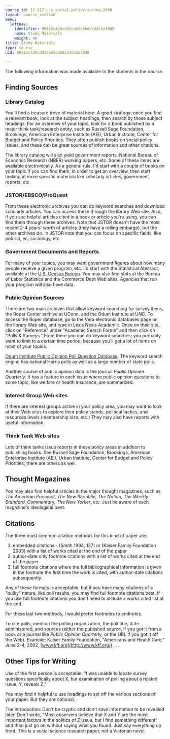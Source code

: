 ```yaml
---
course_id: 17-317-u-s-social-policy-spring-2006
layout: course_section
menu:
  leftnav:
    identifier: 90515c426cdd3ca65c56dc24dc5a39d8
    name: Study Materials
    weight: 40
title: Study Materials
type: course
uid: 90515c426cdd3ca65c56dc24dc5a39d8

---
```


The following information was made available to the students in the course.

Finding Sources
---------------

### Library Catalog

You'll find a treasure trove of material here. A good strategy: once you find a relevant book, look at the subject headings, then search by those subject headings. For an overview of your topic, look for a book published by a major think tank/research entity, such as Russell Sage Foundation, Brookings, American Enterprise Institute (AEI), Urban Institute, Center for Budget and Policy Priorities. They often publish books on social policy issues, and these can be great sources of information and other citations.

The library catalog will also yield government reports, National Bureau of Economic Research (NBER) working papers, etc. Some of these items are available electronically. As a general rule, I'd start with a couple of books on your topic if you can find them, in order to get an overview, then start looking at more specific materials like scholarly articles, government reports, etc.

### JSTOR/EBSCO/ProQuest

From these electronic archives you can do keyword searches and download scholarly articles. You can access these through the library Web site. Also, if you see helpful articles cited in a book or article you're using, you can find them through these archives. Note that JSTOR doesn't have the most recent 2-4 years' worth of articles (they have a rolling embargo), but the other archives do. In JSTOR note that you can focus on specific fields, like poli sci, ec, sociology, etc.

### Government Documents and Reports

For many of your topics, you may want government figures about how many people receive a given program, etc. I'd start with the Statistical Abstract, available at the [U.S. Census Bureau](http://www.census.gov/). You may also find stats at the Bureau of Labor Statistics and the Commerce Dept Web sites. Agencies that run your program will also have data.

### Public Opinion Sources

There are two main archives that allow keyword searching for survey items, the Roper Center archive at UConn, and the Odum Institute at UNC. To access the Roper database, go to the Vera electronic databases page on the library Web site, and type in Lexis Nexis Academic. Once on their site, click on "Reference" under "Academic Search Forms" and then click on "Polls & Surveys." From there you can do keyword searches; you probably want to limit to a certain time period, because you'll get a lot of items on most of your topics.

[Odum Institute Public Opinion Poll Question Database](http://gethelp.library.upenn.edu/guides/polisci/polls.html). The keyword search engine has national Harris polls as well as a large number of state polls.

Another source of public opinion data is the journal _Public Opinion Quarterly_. It has a feature in each issue where public opinion questions to some topic, like welfare or health insurance, are summarized.

### Interest Group Web sites

If there are interest groups active in your policy area, you may want to look at their Web sites to explore their policy stands, political tactics, and resources levels (membership size, etc.) They may also have reports with useful information.

### Think Tank Web sites

Lots of think tanks issue reports in these policy areas in addition to publishing books. See Russell Sage Foundation, Brookings, American Enterprise Institute (AEI), Urban Institute, Center for Budget and Policy Priorities; there are others as well.

Thought Magazines
-----------------

You may also find helpful articles in the major thought magazines, such as _The American Prospect, The New Republic, The Nation, The Weekly Standard, Commentary, The New Yorker_, etc. Just be aware of each magazine's ideological bent.

Citations
---------

The three most common citation methods for this kind of paper are:

1.  embedded citations - (Smith 1994, 137) or (Kaiser Family Foundation 2003) with a list of works cited at the end of the paper
2.  author-date only footnote citations with a list of works cited at the end of the paper
3.  full footnote citations where the full bibliographical information is given in the footnote the first time the work is cited, with author-date citations subsequently.

Any of these formats is acceptable, but if you have many citations of a "bulky" nature, like poll results, you may find full footnote citations best. If you use full footnote citations you don't need to include a works cited list at the end.

For these last two methods, I would prefer footnotes to endnotes.

To cite polls, mention the polling organization, the poll title, date administered, and sources (either the published source, if you got it from a book or a journal like _Public Opinion Quarterly_, or the URL if you got it off the Web). Example: Kaiser Family Foundation, "Americans and Health Care," June 2-4, 2002, [www.kff.org](http://www.kff.org/) . . .

Other Tips for Writing
----------------------

Use of the first person is acceptable: "I was unable to locate survey questions specifically about X, but examination of polling about a related issue, Y, reveals Z."

You may find it helpful to use headings to set off the various sections of your paper. But they are optional.

The introduction: Don't be cryptic and don't save information to be revealed later. Don't write, "Most observers believe that X and Y are the most important factors in the politics of Z issue, but I find something different" and then just go on without saying what you found. Just say everything up front. This is a social science research paper, not a Victorian novel.